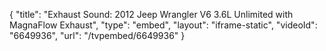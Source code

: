 {
    "title": "Exhaust Sound: 2012 Jeep Wrangler V6 3.6L Unlimited with MagnaFlow Exhaust",
    "type": "embed",
    "layout": "iframe-static",
    "videoId": "6649936",
    "url": "\/tvpembed\/6649936"
}